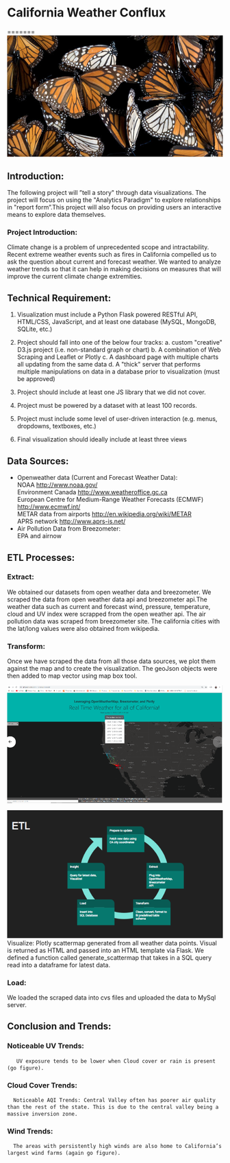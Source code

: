 # California Weather Conflux


=======
![Monarch](Monarch_Butterfly.png)

## Introduction:
   The following project will ”tell a story" through data visualizations.
The project will focus on using the "Analytics Paradigm" to explore relationships in "report form”.This project will also focus on providing users an interactive means to explore data themselves.

### Project Introduction:
  Climate change is a problem of unprecedented scope and intractability. Recent extreme weather events such as fires in California compelled us to ask the question about current and forecast weather. We wanted to analyze weather trends so that it can help in making decisions on measures that will improve the current climate change extremities.

## Technical Requirement: 
  1. Visualization must include a Python Flask powered RESTful API, HTML/CSS, JavaScript, and at least one database (MySQL, MongoDB, SQLite, etc.)

  2. Project should fall into one of the below four tracks:
    a. custom "creative" D3.js project (i.e. non-standard graph or chart)
    b. A combination of Web Scraping and Leaflet or Plotly
    c. A dashboard page with multiple charts all updating from the same data
    d. A "thick" server that performs multiple manipulations on data in a database prior to visualization (must be approved)

  3. Project should include at least one JS library that we did not cover.

  4. Project must be powered by a dataset with at least 100 records.

  5. Project must include some level of user-driven interaction (e.g. menus, dropdowns, textboxes, etc.)

  6. Final visualization should ideally include at least three views
  
## Data Sources: 
  * Openweather data (Current and Forecast Weather Data): <br />
      NOAA http://www.noaa.gov/ <br />
      Environment Canada http://www.weatheroffice.gc.ca <br />
      European Centre for Medium-Range Weather Forecasts (ECMWF) http://www.ecmwf.int/ <br />
      METAR data from airports http://en.wikipedia.org/wiki/METAR  <br />
      APRS network http://www.aprs-is.net/ <br />
  * Air Pollution Data from Breezometer: <br />
      EPA and airnow <br />

## ETL Processes: 
 ### Extract:
   We obtained our datasets from open weather data and breezometer. We scraped the data from open weather data api and breezometer api.The weather data such as current and forecast wind, pressure, temperature, cloud and UV index were scrapped from the open weather api. The air pollution data was scraped from breezometer site. The california cities with the lat/long values were also obtained from wikipedia.

 ### Transform:
   Once we have scraped the data from all those data sources, we plot them against the map and to create the visualization. The geoJson objects were then added to map vector using map box tool. 

 ![Final_Screenshot_index](Final_Screenshot_index.png)

 ![ETL_screenshot](ETL_screenshot.png)
 Visualize: Plotly scattermap generated from all weather data points.
 Visual is returned as HTML and passed into an HTML template via Flask.
 We defined a function called generate_scattermap that takes in a SQL query read into a dataframe for latest data.

 ### Load:
  We loaded the scraped data into cvs files and uploaded the data to MySql server.

## Conclusion and Trends:
  ### Noticeable UV Trends:
       UV exposure tends to be lower when Cloud cover or rain is present (go figure).
  ### Cloud Cover Trends:
      Noticeable AQI Trends: Central Valley often has poorer air quality than the rest of the state. This is due to the central valley being a  massive inversion zone.
  ### Wind Trends:
      The areas with persistently high winds are also home to California’s largest wind farms (again go figure). 
